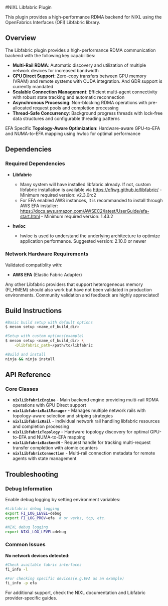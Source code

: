 #NIXL Libfabric Plugin

This plugin provides a high-performance RDMA backend for NIXL using the OpenFabrics Interfaces (OFI) Libfabric library.

## Overview

The Libfabric plugin provides a high-performance RDMA communication backend with the following key capabilities:

- **Multi-Rail RDMA**: Automatic discovery and utilization of multiple network devices for increased bandwidth
- **GPU Direct Support**: Zero-copy transfers between GPU memory (VRAM) and remote systems with CUDA integration. And GDR support is currently mandated
- **Scalable Connection Management**: Efficient multi-agent connectivity with robust state tracking and automatic reconnection
- **Asynchronous Processing**: Non-blocking RDMA operations with pre-allocated request pools and completion processing
- **Thread-Safe Concurrency**: Background progress threads with lock-free data structures and configurable threading patterns

EFA Specific **Topology-Aware Optimization**: Hardware-aware GPU-to-EFA and NUMA-to-EFA mapping using hwloc for optimal performance

## Dependencies

### Required Dependencies

- **Libfabric**
  - Many system will have installed libfabric already. If not, custom libfabric installation is available via https://ofiwg.github.io/libfabric/ - Minimum required version: v2.3.0rc2
  - For EFA enabled AWS instances, it is recommanded to install through AWS EFA installer: https://docs.aws.amazon.com/AWSEC2/latest/UserGuide/efa-start.html - Minimum required version: 1.43.2

- **hwloc**
  - hwloc is used to understand the underlying architecture to optimize application performance. Suggested version: 2.10.0 or newer

### Network Hardware Requirements

Validated compatiblity with:
- **AWS EFA** (Elastic Fabric Adapter)

Any other Libfabric providers that support heterogeneous memory (FI_HMEM) should also work but have not been validated in production environments. Community validation and feedback are highly appreciated!

## Build Instructions

```bash
#Basic build setup with default options
$ meson setup <name_of_build_dir>

#Setup with custom options(example)
$ meson setup <name_of_build_dir> \
    -Dlibfabric_path=/path/to/libfabric

#Build and install
ninja && ninja install
```

## API Reference

### Core Classes

- **`nixlLibfabricEngine`** - Main backend engine providing multi-rail RDMA operations with GPU Direct support
- **`nixlLibfabricRailManager`** - Manages multiple network rails with topology-aware selection and striping strategies
- **`nixlLibfabricRail`** - Individual network rail handling libfabric resources and completion processing
- **`nixlLibfabricTopology`** - Hardware topology discovery for optimal GPU-to-EFA and NUMA-to-EFA mapping
- **`nixlLibfabricBackendH`** - Request handle for tracking multi-request transfer completion with atomic counters
- **`nixlLibfabricConnection`** - Multi-rail connection metadata for remote agents with state management

## Troubleshooting

### Debug Information

Enable debug logging by setting environment variables:
```bash
#Libfabric debug logging
export FI_LOG_LEVEL=debug
export FI_LOG_PROV=efa  # or verbs, tcp, etc.

#NIXL debug logging
export NIXL_LOG_LEVEL=debug
```

### Common Issues

**No network devices detected:**
```bash
#Check available fabric interfaces
fi_info -l

#For checking specific devices(e.g.EFA as an example)
fi_info -p efa
```

For additional support, check the NIXL documentation and Libfabric provider-specific guides.
